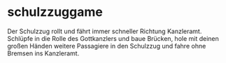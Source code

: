 # schulzzuggame

Der Schulzzug rollt und fährt immer schneller Richtung Kanzleramt. Schlüpfe in die Rolle des Gottkanzlers und baue Brücken, hole mit deinen großen Händen weitere Passagiere in den Schulzzug und fahre ohne Bremsen ins Kanzleramt.
